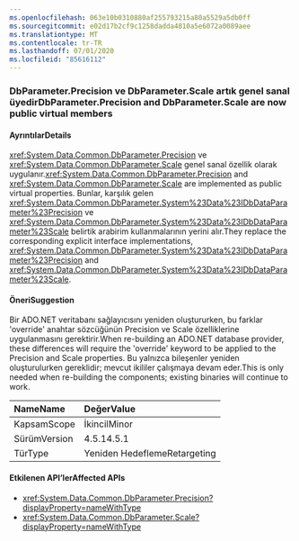 ```yaml
---
ms.openlocfilehash: 063e10b0310880af255793215a80a5529a5db0ff
ms.sourcegitcommit: e02d17b2cf9c1258dadda4810a5e6072a0089aee
ms.translationtype: MT
ms.contentlocale: tr-TR
ms.lasthandoff: 07/01/2020
ms.locfileid: "85616112"
---
```

### <a name="dbparameterprecision-and-dbparameterscale-are-now-public-virtual-members"></a><span data-ttu-id="67349-101">DbParameter.Precision ve DbParameter.Scale artık genel sanal üyedir</span><span class="sxs-lookup"><span data-stu-id="67349-101">DbParameter.Precision and DbParameter.Scale are now public virtual members</span></span>

#### <a name="details"></a><span data-ttu-id="67349-102">Ayrıntılar</span><span class="sxs-lookup"><span data-stu-id="67349-102">Details</span></span>

<span data-ttu-id="67349-103"><xref:System.Data.Common.DbParameter.Precision> ve <xref:System.Data.Common.DbParameter.Scale> genel sanal özellik olarak uygulanır.</span><span class="sxs-lookup"><span data-stu-id="67349-103"><xref:System.Data.Common.DbParameter.Precision> and <xref:System.Data.Common.DbParameter.Scale> are implemented as public virtual properties.</span></span> <span data-ttu-id="67349-104">Bunlar, karşılık gelen <xref:System.Data.Common.DbParameter.System%23Data%23IDbDataParameter%23Precision> ve <xref:System.Data.Common.DbParameter.System%23Data%23IDbDataParameter%23Scale> belirtik arabirim kullanmalarının yerini alır.</span><span class="sxs-lookup"><span data-stu-id="67349-104">They replace the corresponding explicit interface implementations, <xref:System.Data.Common.DbParameter.System%23Data%23IDbDataParameter%23Precision> and <xref:System.Data.Common.DbParameter.System%23Data%23IDbDataParameter%23Scale>.</span></span>

#### <a name="suggestion"></a><span data-ttu-id="67349-105">Öneri</span><span class="sxs-lookup"><span data-stu-id="67349-105">Suggestion</span></span>

<span data-ttu-id="67349-106">Bir ADO.NET veritabanı sağlayıcısını yeniden oluştururken, bu farklar 'override' anahtar sözcüğünün Precision ve Scale özelliklerine uygulanmasını gerektirir.</span><span class="sxs-lookup"><span data-stu-id="67349-106">When re-building an ADO.NET database provider, these differences will require the 'override' keyword to be applied to the Precision and Scale properties.</span></span> <span data-ttu-id="67349-107">Bu yalnızca bileşenler yeniden oluşturulurken gereklidir; mevcut ikililer çalışmaya devam eder.</span><span class="sxs-lookup"><span data-stu-id="67349-107">This is only needed when re-building the components; existing binaries will continue to work.</span></span>

| <span data-ttu-id="67349-108">Name</span><span class="sxs-lookup"><span data-stu-id="67349-108">Name</span></span>    | <span data-ttu-id="67349-109">Değer</span><span class="sxs-lookup"><span data-stu-id="67349-109">Value</span></span>       |
|:--------|:------------|
| <span data-ttu-id="67349-110">Kapsam</span><span class="sxs-lookup"><span data-stu-id="67349-110">Scope</span></span>   | <span data-ttu-id="67349-111">İkincil</span><span class="sxs-lookup"><span data-stu-id="67349-111">Minor</span></span>       |
| <span data-ttu-id="67349-112">Sürüm</span><span class="sxs-lookup"><span data-stu-id="67349-112">Version</span></span> | <span data-ttu-id="67349-113">4.5.1</span><span class="sxs-lookup"><span data-stu-id="67349-113">4.5.1</span></span>       |
| <span data-ttu-id="67349-114">Tür</span><span class="sxs-lookup"><span data-stu-id="67349-114">Type</span></span>    | <span data-ttu-id="67349-115">Yeniden Hedefleme</span><span class="sxs-lookup"><span data-stu-id="67349-115">Retargeting</span></span> |

#### <a name="affected-apis"></a><span data-ttu-id="67349-116">Etkilenen API’ler</span><span class="sxs-lookup"><span data-stu-id="67349-116">Affected APIs</span></span>

- <xref:System.Data.Common.DbParameter.Precision?displayProperty=nameWithType>
- <xref:System.Data.Common.DbParameter.Scale?displayProperty=nameWithType>
